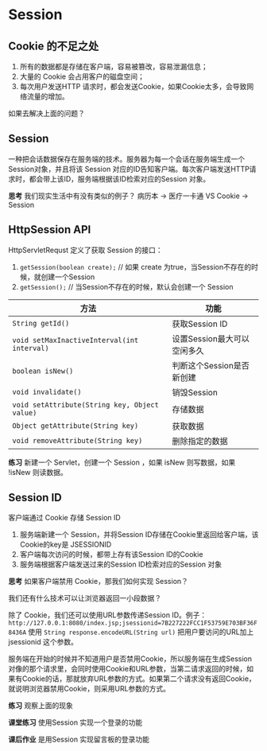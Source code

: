 # Session

## Cookie 的不足之处
1. 所有的数据都是存储在客户端，容易被篡改，容易泄漏信息；
2. 大量的 Cookie 会占用客户的磁盘空间；
3. 每次用户发送HTTP 请求时，都会发送Cookie，如果Cookie太多，会导致网络流量的增加。

如果去解决上面的问题？

## Session
一种把会话数据保存在服务端的技术。服务器为每一个会话在服务端生成一个Session对象，并且将该 Session 对应的ID告知客户端。每次客户端发送HTTP请求时，都会带上该ID，服务端根据该ID检索对应的Session 对象。

**思考** 我们现实生活中有没有类似的例子？ 病历本 -> 医疗一卡通 VS Cookie -> Session

## HttpSession API
HttpServletRequst 定义了获取 Session 的接口：
1. `getSession(boolean create);` // 如果 create 为true，当Session不存在的时候，就创建一个Session
2. `getSession();` // 当Session不存在的时候，默认会创建一个 Session

方法|功能
--|--
`String getId()`|获取Session ID
`void setMaxInactiveInterval(int interval)`|设置Session最大可以空闲多久
`boolean isNew()`|判断这个Session是否新创建
`void invalidate()`|销毁Session
`void setAttribute(String key, Object value)`|存储数据
`Object getAttribute(String key)`|获取数据
`void removeAttribute(String key)`|删除指定的数据

**练习**  新建一个 Servlet，创建一个 Session ，如果 isNew 则写数据，如果 !isNew 则读数据。

## Session ID
客户端通过 Cookie 存储 Session ID
1. 服务端新建一个 Session，并将Session ID存储在Cookie里返回给客户端，该Cookie的key是 JSESSIONID
2. 客户端每次访问的时候，都带上存有该Session ID的Cookie
3. 服务端根据客户端发送过来的Session ID检索对应的Session 对象

**思考** 如果客户端禁用 Cookie，那我们如何实现 Session？

我们还有什么技术可以让浏览器返回一小段数据？

除了 Cookie，我们还可以使用URL参数传递Session ID。例子：
`http://127.0.0.1:8080/index.jsp;jsessionid=7B227222FCC1F53759E703BF36F8436A` 
使用 `String response.encodeURL(String url)` 把用户要访问的URL加上jsessionid 这个参数。

服务端在开始的时候并不知道用户是否禁用Cookie，所以服务端在生成Session 对像的那个请求里，会同时使用Cookie和URL参数，当第二请求返回的时候，如果有Cookie的话，那就放弃URL参数的方式。如果第二个请求没有返回Cookie，就说明浏览器禁用Cookie，则采用URL参数的方式。

**练习** 观察上面的现象

**课堂练习** 使用Session 实现一个登录的功能

**课后作业** 是用Session 实现留言板的登录功能
<!--stackedit_data:
eyJoaXN0b3J5IjpbLTE2MDQ2Mjg5MzhdfQ==
-->